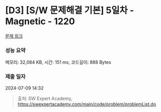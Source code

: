 # [D3] [S/W 문제해결 기본] 5일차 - Magnetic - 1220 

[문제 링크](https://swexpertacademy.com/main/code/problem/problemDetail.do?contestProbId=AV14hwZqABsCFAYD) 

### 성능 요약

메모리: 32,084 KB, 시간: 151 ms, 코드길이: 888 Bytes

### 제출 일자

2024-07-09 14:32



> 출처: SW Expert Academy, https://swexpertacademy.com/main/code/problem/problemList.do